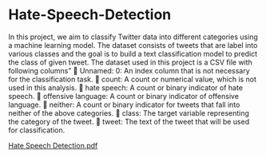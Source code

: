 # Hate-Speech-Detection
 In this project, we aim to classify Twitter data into different categories using a  machine learning model. The dataset consists of tweets that are label into various  classes and the goal is to build a text classification model to predict the class of  given tweet. 
The dataset used in this project is a CSV file with following columns” 
 Unnamed: 0: An index column that is not necessary for the classification 
task. 
 count: A count or numerical value, which is not used in this analysis. 
 hate speech: A count or binary indicator of hate speech. 
 offensive language: A count or binary indicator of offensive language. 
 neither: A count or binary indicator for tweets that fall into neither of the 
above categories. 
 class: The target variable representing the category of the tweet. 
 tweet: The text of the tweet that will be used for classification. 


[Hate Speech Detection.pdf](https://github.com/user-attachments/files/16231602/Hate.Speech.Detection.pdf)
